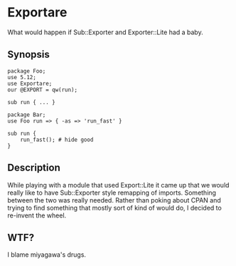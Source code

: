# Exportare 

What would happen if Sub::Exporter and Exporter::Lite had a baby.

## Synopsis 

    package Foo;
    use 5.12;
    use Exportare;
    our @EXPORT = qw(run);
    
    sub run { ... }
    
    package Bar;
    use Foo run => { -as => 'run_fast' }
    
    sub run { 
        run_fast(); # hide good
    }


## Description

While playing with a module that used Export::Lite it came up that we
would really like to have Sub::Exporter style remapping of imports.
Something between the two was really needed. Rather than poking about
CPAN and trying to find something that mostly sort of kind of would do,
I decided to re-invent the wheel.

## WTF? 

I blame miyagawa's drugs.
